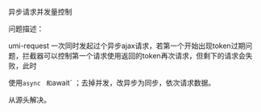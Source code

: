 异步请求并发量控制

问题描述：

umi-request 一次同时发起过个异步ajax请求，若第一个开始出现token过期问题，拦截器可以控制第一个请求使用返回的token再次请求，但剩下的请求会失败，此时

使用`async` ` 和`await` ；去掉并发，改异步为同步，依次请求数据。

从源头解决。

